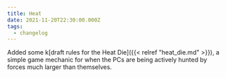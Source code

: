 ```yaml
---
title: Heat
date: 2021-11-20T22:30:00.000Z
tags:
  - changelog
---
```


Added some k[draft rules for the Heat Die]({{< relref "heat_die.md" >}}), a simple game mechanic for when the PCs are being actively hunted by forces much larger than themselves.
<!--more-->